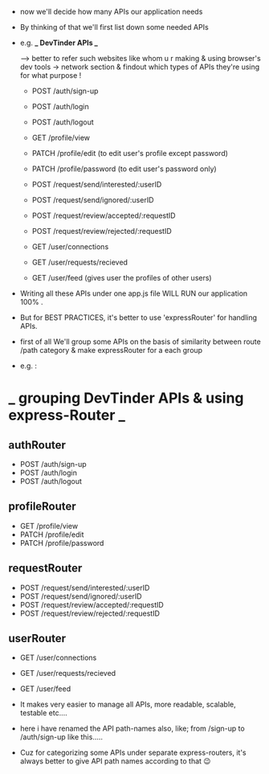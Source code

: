 - now we'll decide how many APIs our application needs
- By thinking of that we'll first list down some needed APIs

- e.g. **_ DevTinder APIs _**

  --> better to refer such websites like whom u r making & using browser's dev tools -> network section & findout which types of APIs they're using for what purpose !

  - POST /auth/sign-up
  - POST /auth/login
  - POST /auth/logout

  - GET /profile/view
  - PATCH /profile/edit (to edit user's profile except password)
  - PATCH /profile/password (to edit user's password only)

  - POST /request/send/interested/:userID
  - POST /request/send/ignored/:userID
  - POST /request/review/accepted/:requestID
  - POST /request/review/rejected/:requestID

  - GET /user/connections
  - GET /user/requests/recieved
  - GET /user/feed (gives user the profiles of other users)

- Writing all these APIs under one app.js file WILL RUN our application 100% .
- But for BEST PRACTICES, it's better to use 'expressRouter' for handling APIs.
- first of all We'll group some APIs on the basis of similarity between route /path category & make expressRouter for a each group

- e.g. :

# **_ grouping DevTinder APIs & using express-Router _**

## **authRouter**

- POST /auth/sign-up
- POST /auth/login
- POST /auth/logout

## **profileRouter**

- GET /profile/view
- PATCH /profile/edit
- PATCH /profile/password

## **requestRouter**

- POST /request/send/interested/:userID
- POST /request/send/ignored/:userID
- POST /request/review/accepted/:requestID
- POST /request/review/rejected/:requestID

## **userRouter**

- GET /user/connections
- GET /user/requests/recieved
- GET /user/feed

- It makes very easier to manage all APIs, more readable, scalable, testable etc....
- here i have renamed the API path-names also, like; from /sign-up to /auth/sign-up like this.....
- Cuz for categorizing some APIs under separate express-routers, it's always better to give API path names according to that 😉
